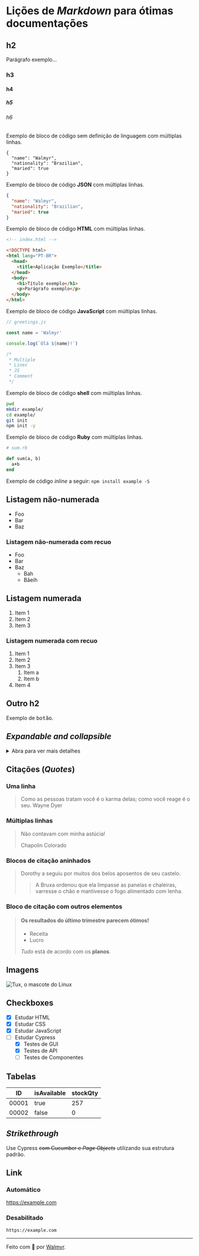 # Lições de _Markdown_ para ótimas documentações

## h2

Parágrafo exemplo...

### h3

#### h4

##### h5

###### h6

Exemplo de bloco de código sem definição de linguagem com múltiplas linhas.

```
{
  "name": "Walmyr",
  "nationality": "Brazilian",
  "maried": true
}

```

Exemplo de bloco de código **JSON** com múltiplas linhas.

```json
{
  "name": "Walmyr",
  "nationality": "Brazilian",
  "maried": true
}

```

Exemplo de bloco de código **HTML** com múltiplas linhas.

```html
<!-- index.html -->

<!DOCTYPE html>
<html lang="PT-BR">
  <head>
    <title>Aplicação Exemplo</title>
  </head>
  <body>
    <h1>Título exemplo</h1>
    <p>Parágrafo exemplo</p>
  </body>
</html>

```

Exemplo de bloco de código **JavaScript** com múltiplas linhas.

```js
// greetings.js

const name = 'Walmyr'

console.log(`Olá ${name}!`)

/*
 * Multiple
 * Lines
 * JS
 * Comment
 */

```

Exemplo de bloco de código **shell** com múltiplas linhas.

```sh
pwd
mkdir example/
cd example/
git init
npm init -y

```

Exemplo de bloco de código **Ruby** com múltiplas linhas.

```rb
# sum.rb

def sum(a, b)
  a+b
end

```

Exemplo de código _inline_ a seguir: `npm install example -S`

## Listagem não-numerada

- Foo
- Bar
- Baz

### Listagem não-numerada com recuo

- Foo
- Bar
- Baz
  - Bah
  - Bãeih

## Listagem numerada

1. Item 1
2. Item 2
3. Item 3

### Listagem numerada com recuo

1. Item 1
2. Item 2
3. Item 3
    1. Item a
    2. Item b
4. Item 4

## Outro h2

Exemplo de <kbd>botão</kbd>.

## _Expandable and collapsible_

<details>
  <summary>Abra para ver mais detalhes</summary>
  <br>
  Informação detalhada aqui.

  Blablabla.

  ...
</details>

## Citações (_Quotes_)

### Uma linha

> Como as pessoas tratam você é o karma delas; como você reage é o seu. Wayne Dyer

### Múltiplas linhas

> Não contavam com minha astúcia!
>
> Chapolin Colorado

### Blocos de citação aninhados

> Dorothy a seguiu por muitos dos belos aposentos de seu castelo.
>
>> A Bruxa ordenou que ela limpasse as panelas e chaleiras, varresse o chão e mantivesse o fogo alimentado com lenha.

### Bloco de citação com outros elementos

> #### Os resultados do último trimestre parecem ótimos!
>
> - Receita
> - Lucro
>
> _Tudo_ está de acordo com os **planos**.

## Imagens

![Tux, o mascote do Linux](./assets/images/tux.avif)

## Checkboxes

- [x] Estudar HTML
- [x] Estudar CSS
- [x] Estudar JavaScript
- [ ] Estudar Cypress
  - [x] Testes de GUI
  - [x] Testes de API
  - [ ] Testes de Componentes

## Tabelas

| ID     | isAvailable | stockQty  |
| ------ | ----------- | --------- |
| 00001  | true        | 257       |
| 00002  | false       | 0         |

## _Strikethrough_

Use Cypress ~~com Cucumber e _Page Objects_~~ utilizando sua estrutura padrão.

## Link

### Automático

https://example.com

### Desabilitado

`https://example.com`

___

Feito com 💚 por [Walmyr](https://walmyr.dev).
